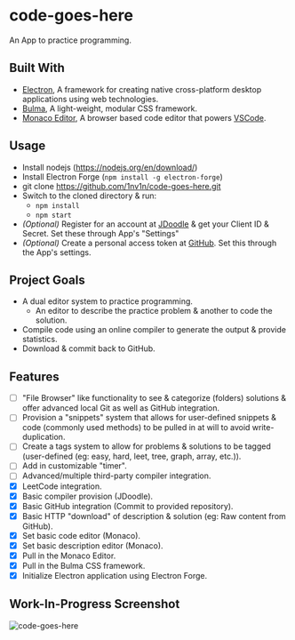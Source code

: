 # code-goes-here

An App to practice programming.

## Built With

 * [Electron](https://electronjs.org/),
   A framework for creating native cross-platform desktop applications using web technologies.
 * [Bulma](https://bulma.io),
   A light-weight, modular CSS framework.
 * [Monaco Editor](https://github.com/Microsoft/monaco-editor), A browser based code editor that powers [VSCode](https://github.com/Microsoft/vscode).

## Usage

 * Install nodejs (https://nodejs.org/en/download/)
 * Install Electron Forge (`npm install -g electron-forge`)
 * git clone https://github.com/1nv1n/code-goes-here.git
 * Switch to the cloned directory & run:
   * `npm install`
   * `npm start`
 * *(Optional)* Register for an account at [JDoodle](https://www.jdoodle.com/compiler-api) & get your Client ID & Secret. Set these through App's "Settings"
 * *(Optional)* Create a personal access token at [GitHub](https://github.com/settings/tokens). Set this through the App's settings.

## Project Goals

 * A dual editor system to practice programming.
   * An editor to describe the practice problem & another to code the solution.
 * Compile code using an online compiler to generate the output & provide statistics.
 * Download & commit back to GitHub.

## Features

 - [ ] "File Browser" like functionality to see & categorize (folders) solutions & offer advanced local Git as well as GitHub integration.
 - [ ] Provision a "snippets" system that allows for user-defined snippets & code (commonly used methods) to be pulled in at will to avoid write-duplication.
 - [ ] Create a tags system to allow for problems & solutions to be tagged (user-defined (eg: easy, hard, leet, tree, graph, array, etc.)).
 - [ ] Add in customizable "timer".
 - [ ] Advanced/multiple third-party compiler integration.
 - [x] LeetCode integration.
 - [x] Basic compiler provision (JDoodle).
 - [x] Basic GitHub integration (Commit to provided repository).
 - [x] Basic HTTP "download" of description & solution (eg: Raw content from GitHub).
 - [x] Set basic code editor (Monaco).
 - [x] Set basic description editor (Monaco).
 - [x] Pull in the Monaco Editor.
 - [x] Pull in the Bulma CSS framework.
 - [x] Initialize Electron application using Electron Forge.

## Work-In-Progress Screenshot
![code-goes-here](https://i.imgur.com/UboGZeV.png)
